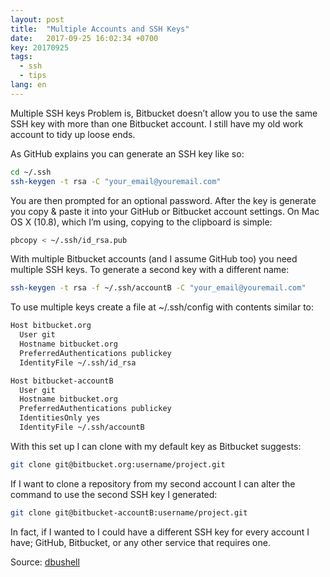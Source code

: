 ```yaml
---
layout: post
title:  "Multiple Accounts and SSH Keys"
date:   2017-09-25 16:02:34 +0700
key: 20170925
tags:
  - ssh
  - tips
lang: en
---
```


Multiple SSH keys
Problem is, Bitbucket doesn’t allow you to use the same SSH key with more than one Bitbucket account. I still have my old work account to tidy up loose ends.

As GitHub explains you can generate an SSH key like so:

```bash
cd ~/.ssh
ssh-keygen -t rsa -C "your_email@youremail.com"

```

You are then prompted for an optional password. After the key is generate you copy & paste it into your GitHub or Bitbucket account settings. On Mac OS X (10.8), which I’m using, copying to the clipboard is simple:

```bash
pbcopy < ~/.ssh/id_rsa.pub
```

With multiple Bitbucket accounts (and I assume GitHub too) you need multiple SSH keys. To generate a second key with a different name:

```bash
ssh-keygen -t rsa -f ~/.ssh/accountB -C "your_email@youremail.com"
```

To use multiple keys create a file at ~/.ssh/config with contents similar to:

```bash
Host bitbucket.org
  User git
  Hostname bitbucket.org
  PreferredAuthentications publickey
  IdentityFile ~/.ssh/id_rsa

Host bitbucket-accountB
  User git
  Hostname bitbucket.org
  PreferredAuthentications publickey
  IdentitiesOnly yes
  IdentityFile ~/.ssh/accountB

```

With this set up I can clone with my default key as Bitbucket suggests:

```bash
git clone git@bitbucket.org:username/project.git
```

If I want to clone a repository from my second account I can alter the command to use the second SSH key I generated:

```bash
git clone git@bitbucket-accountB:username/project.git
```

In fact, if I wanted to I could have a different SSH key for every account I have; GitHub, Bitbucket, or any other service that requires one.

Source:
[dbushell][dbushell]

[dbushell]: https://dbushell.com/2013/01/27/multiple-accounts-and-ssh-keys/

